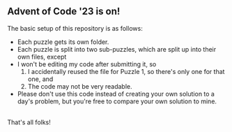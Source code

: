 ## Advent of  Code '23 is on!
The basic setup of this repository is as follows:
* Each puzzle gets its own folder.
* Each puzzle is split into two sub-puzzles, which are split up into their own files, except
* I won't be editing my code after submitting it, so
  1. I accidentally reused the file for Puzzle 1, so there's only one for that one, and
  2. The code may not be very readable.<br>
* Please don't use this code instead of creating your own solution to a day's problem, but you're free to compare your own solution to mine.
<br>
That's all folks! 
